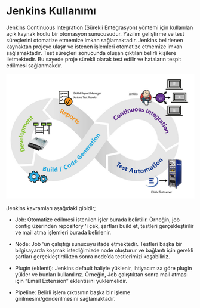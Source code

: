# Jenkins Kullanımı


Jenkins Continuous Integration (Sürekli Entegrasyon) yöntemi için kullanılan açık kaynak kodlu bir otomasyon sunucusudur.
Yazılım geliştirme ve test süreçlerini otomatize etmemize imkan sağlamaktadır. Jenkins belirlenen kaynaktan projeye ulaşır ve istenen işlemleri otomatize etmemize imkan sağlamaktadır.
Test süreçleri sonucunda oluşan çıktıları belirli kişilere iletmektedir. Bu sayede proje sürekli olarak test edilir ve hataların tespit edilmesi sağlanmakdır.

![](https://github.com/mrtyildiz/Blog-Post/blob/main/Docker/img/jenkins.jpg?raw=true)

Jenkins kavramları aşağıdaki gibidir;

* Job: Otomatize edilmesi istenilen işler burada belirtilir. Örneğin, job config üzerinden repository 'i çek, şartları build et, 
testleri gerçekleştirilir ve mail atma işlemleri burada belirlenir.

* Node: Job 'un çalıştığı sunucuyu ifade etmektedir.  Testleri başka bir bilgisayarda koşmak istediğimizde node oluşturur ve bağlantı için gerekli şartları gerçekleştirdikten sonra node’da testlerimizi koşabiliriz.

* Plugin (eklenti): Jenkins default haliyle yüklenir, ihtiyacımıza göre plugin yükler ve bunları kullanılırız. Örneğin, Job çalıştıktan sonra mail atması için “Email Extension” eklentisini yüklemelidir.
* Pipeline: Belirli işlem çıktısının başka bir işleme girilmesini/gönderilmesini sağlamaktadır.
